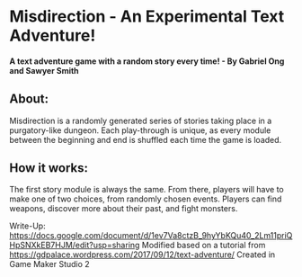 # Misdirection - An Experimental Text Adventure!

#### A text adventure game with a random story every time! - By Gabriel Ong and Sawyer Smith

## About:
Misdirection is a randomly generated series of stories taking place in a purgatory-like dungeon. Each play-through is unique, as every module between the beginning and end is shuffled each time the game is loaded.

## How it works:

The first story module is always the same. From there, players will have to make one of two choices, from randomly chosen events. Players can find weapons, discover more about their past, and fight monsters.

Write-Up: https://docs.google.com/document/d/1ev7Va8ctzB_9hyYbKQu40_2Lm11priQHpSNXkEB7HJM/edit?usp=sharing 
Modified based on a tutorial from https://gdpalace.wordpress.com/2017/09/12/text-adventure/ 
Created in Game Maker Studio 2